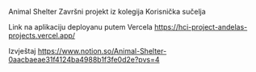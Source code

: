 Animal Shelter
Završni projekt iz kolegija Korisnička sučelja

Link na aplikaciju deployanu putem Vercela
https://hci-project-andelas-projects.vercel.app/

Izvještaj
https://www.notion.so/Animal-Shelter-0aacbaeae31f4124ba4988b1f3fe0d2e?pvs=4


